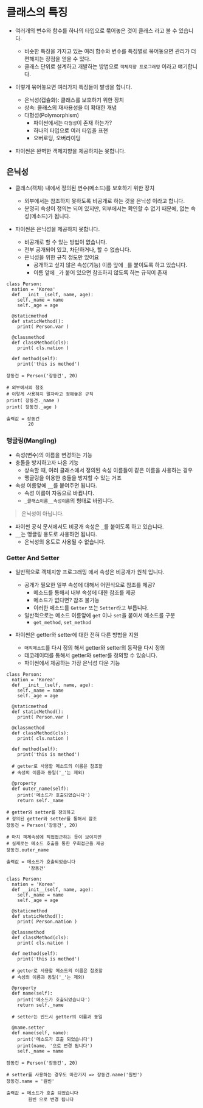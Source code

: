 # 클래스의 특징
- 여러개의 변수와 함수를 하나의 타입으로 묶어놓은 것이 클래스 라고 볼 수 있습니다. 
  - 비슷한 특징을 가지고 있는 여러 함수와 변수를 특징별로 묶어놓으면 관리가 더 편해지는 장점을 얻을 수 있다. 
  - 클래스 단위로 설계하고 개발하는 방법으로 `객체지향 프로그래밍` 이라고 얘기합니다. 

- 이렇게 묶어놓으면 여러가지 특징들이 발생을 합니다. 
  - 은닉성(캡슐화): 클래스를 보호하기 위한 장치
  - 상속: 클래스의 재사용성을 더 확대한 개념
  - 다형성(Polymorphism)
    - 파이썬에서는 `다형성`이 존재 하는가?
    - 하나의 타입으로 여러 타입을 표현
    - 오버로딩, 오버라이딩

- 파이썬은 완벽한 객체지향을 제공하지는 못합니다.

## 은닉성
- 클래스(객체) 내에서 정의된 변수(메소드)를 보호하기 위한 장치
  - 외부에서는 참조하지 못하도록 비공개로 하는 것을 은닉성 이라고 합니다. 
  - 분명히 속성이 정의는 되어 있지만, 외부에서는 확인할 수 없기 때문에, 없는 속성(메소드)가 됩니다. 

- 파이썬은 은닉성을 제공하지 못합니다. 
  - 비공개로 할 수 있는 방법이 없습니다. 
  - 전부 공개되어 있고, 차단하거나, 할 수 없습니다. 
  - 은닉성을 위한 규칙 정도만 있어요
    - 공개하고 싶지 않은 속성(기능) 이름 앞에 `_`를 붙이도록 하고 있습니다. 
    - 이름 앞에 `_`가 붙어 있으면 참조하지 않도록 하는 규칙이 존재

```
class Person:
  nation = 'Korea'
  def __init__(self, name, age):
    self._name = name
    self._age = age
  
  @staticmethod
  def staticMethod():
    print( Person.var )
    
  @classmethod
  def classMethod(cls):
    print( cls.nation )
  
  def method(self):
    print('this is method')

장동건 = Person('장동건', 20)

# 외부에서의 참조
# 이렇게 사용하지 말자라고 정해놓은 규칙
print( 장동건._name )
print( 장동건._age )

출력값 = 장동건
        20
```

### 맹글링(Mangling)
- 속성(변수)의 이름을 변경하는 기능
- 충돌을 방지하고자 나온 기능
  - 상속할 때, 여러 클래스에서 정의된 속성 이름들이 같은 이름을 사용하는 경우
  - 맹글링을 이용한 충돌을 방지할 수 있는 거죠
- 속성 이름앞에 `__`를 붙여주면 됩니다. 
  - 속성 이름이 자동으로 바뀝니다.
  - `_클래스이름__속성이름`의 형태로 바뀝니다. 

> 은닉성이 아닙니다. 
  - 파이썬 공식 문서에서도 비공개 속성은 `_`를 붙이도록 하고 있습니다. 
  - `__`는 맹글링 용도로 사용하면 됩니다.
    - 은닉성의 용도로 사용될 수 없습니다. 

### Getter And Setter
- 일반적으로 객체지향 프로그래밍 에서 속성은 비공개가 원칙 입니다. 
  - 공개가 필요한 일부 속성에 대해서 어떤식으로 참조를 제공?
    - 메소드를 통해서 내부 속성에 대한 참조를 제공
    - 메소드가 없다면? 참조 불가능
    - 이러한 메소드를 `Getter` 또는 `Setter`라고 부릅니다. 
  - 일반적으로는 메소드 이름앞에 `get` 이나 `set`을 붙여서 메소드를 구분
    - `get_method`, `set_method`

- 파이썬은 getter와 setter에 대한 전혀 다른 방법을 지원 
  - `매직메소드`를 다시 정의 해서 getter와 setter의 동작을 다시 정의
  - 데코레이터를 통해서 getter와 setter를 정의할 수 있습니다. 
  - 파이썬에서 제공하는 가장 은닉성 다운 기능

```
class Person:
  nation = 'Korea'
  def __init__(self, name, age):
    self._name = name
    self._age = age
  
  @staticmethod
  def staticMethod():
    print( Person.var )
    
  @classmethod
  def classMethod(cls):
    print( cls.nation )
  
  def method(self):
    print('this is method')
    
  # getter로 사용할 메소드의 이름은 참조할 
  # 속성의 이름과 동일('_'는 제외)
  
  @property
  def outer_name(self):
    print('메소드가 호출되었습니다')
    return self._name

# getter와 setter를 정의하고 
# 정의된 getter와 setter를 통해서 참조
장동건 = Person('장동건', 20)

# 마치 객체속성에 직접접근하는 듯이 보이지만
# 실제로는 메소드 호출을 통한 우회접근을 제공
장동건.outer_name

출력값 = 메소드가 호출되었습니다
        '장동건'

class Person:
  nation = 'Korea'
  def __init__(self, name, age):
    self._name = name
    self._age = age
  
  @staticmethod
  def staticMethod():
    print( Person.nation )
    
  @classmethod
  def classMethod(cls):
    print( cls.nation )
  
  def method(self):
    print('this is method')
    
  # getter로 사용할 메소드의 이름은 참조할 
  # 속성의 이름과 동일('_'는 제외)
  
  @property
  def name(self):
    print('메소드가 호출되었습니다')
    return self._name
    
  # setter는 반드시 getter의 이름과 동일
  
  @name.setter
  def name(self, name):
    print('메소드가 호출 되었습니다')
    print(name, '으로 변경 됩니다')
    self._name = name

장동건 = Person('장동건', 20)

# setter를 사용하는 경우도 마찬가지 => 장동건.name('원빈')
장동건.name = '원빈'

출력값 = 메소드가 호출 되었습니다
        원빈 으로 변경 됩니다
```
